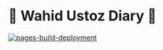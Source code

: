 # 🌟 Wahid Ustoz Diary 🌟
[![pages-build-deployment](https://github.com/wahid-d/diary/actions/workflows/pages/pages-build-deployment/badge.svg)](https://github.com/wahid-d/diary/actions/workflows/pages/pages-build-deployment)
